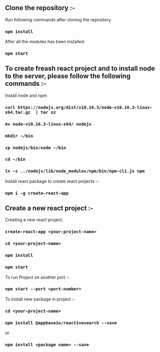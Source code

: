 ## Clone the repository :-

Run following commands after cloning the repository.

### `npm install`

After all the modules has been installed.
### `npm start`

## To create freash react project and to install node to the server, please follow the following commands :-

Install node and npm 

### `curl https://nodejs.org/dist/v10.16.3/node-v10.16.3-linux-x64.tar.gz  | tar xz`
### `mv node-v10.16.3-linux-x64/ nodejs`
### `mkdir ~/bin`
### `cp nodejs/bin/node ~/bin`
### `cd ~/bin`
### `ln -s ../nodejs/lib/node_modules/npm/bin/npm-cli.js npm`

Install react package to create react projects :-

### `npm i -g create-react-app`

## Create a new react project :-

Creating a new react project.
### `create-react-app <your-project-name>`
### `cd <your-project-name>`
### `npm install`
### `npm start`

To run Project on another port :-
### `npm start --port <port-number>`

To install new package in project :-

### `cd <your-project-name>`
### `npm install @appbaseio/reactivesearch --save` 
or 
### `npm install <package name> --save`
